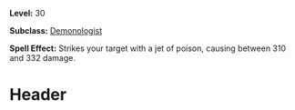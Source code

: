 <!-- TITLE: Spell: Torbas Acid Blast -->
<!-- SUBTITLE:  -->

**Level:** 30

**Subclass:** [Demonologist](demonologist)

**Spell Effect:** Strikes your target with a jet of poison, causing between 310 and 332 damage.

# Header